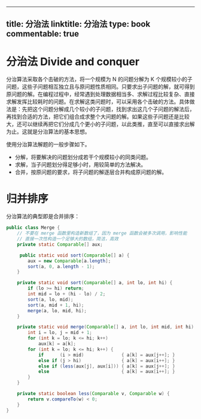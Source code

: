 
---
title: 分治法
linktitle: 分治法
type: book
commentable: true
---

# 分治法 Divide and conquer

分治算法采取各个击破的方法，将一个规模为 N 的问题分解为 K 个规模较小的子问题，这些子问题相互独立且与原问题性质相同。只要求出子问题的解，就可得到原问题的解。在编程过程中，经常遇到处理数据相当多、求解过程比较复杂、直接求解发挥比较耗时的问题。在求解这类问题时，可以采用各个击破的方法。具体做法是：先把这个问题分解成几个较小的子问题，找到求出这几个子问题的解法后，再找到合适的方法，把它们组合成求整个大问题的解。如果这些子问题还是比较大，还可以继续再把它们分成几个更小的子问题，以此类推，直至可以直接求出解为止。这就是分治算法的基本思想。

使用分治算法解题的一般步骤如下。

- 分解，将要解决的问题划分成若干个规模较小的同类问题。
- 求解，当子问题划分得足够小时，用较简单的方法解决。
- 合并，按原问题的要求，将子问题的解逐层合并构成原问题的解。

# 归并排序

分治算法的典型即是合并排序：

```java
public class Merge {
    // 不要在 merge 函数里构造新数组了，因为 merge 函数会被多次调用，影响性能
    // 直接一次性构造一个足够大的数组，简洁，高效
    private static Comparable[] aux;

     public static void sort(Comparable[] a) {
        aux = new Comparable[a.length];
        sort(a, 0, a.length - 1);
    }

    private static void sort(Comparable[] a, int lo, int hi) {
        if (lo >= hi) return;
        int mid = lo + (hi - lo) / 2;
        sort(a, lo, mid);
        sort(a, mid + 1, hi);
        merge(a, lo, mid, hi);
    }

    private static void merge(Comparable[] a, int lo, int mid, int hi) {
        int i = lo, j = mid + 1;
        for (int k = lo; k <= hi; k++)
            aux[k] = a[k];
        for (int k = lo; k <= hi; k++) {
            if      (i > mid)              { a[k] = aux[j++]; }
            else if (j > hi)               { a[k] = aux[i++]; }
            else if (less(aux[j], aux[i])) { a[k] = aux[j++]; }
            else                           { a[k] = aux[i++]; }
        }
    }

    private static boolean less(Comparable v, Comparable w) {
        return v.compareTo(w) < 0;
    }
}
```

    
